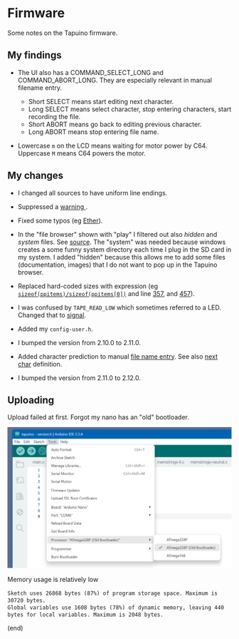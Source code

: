 # Firmware

Some notes on the Tapuino firmware.


## My findings

- The UI also has a COMMAND_SELECT_LONG and COMMAND_ABORT_LONG.
  They are especially relevant in manual filename entry.
  
  - Short SELECT means start editing next character.
  - Long SELECT means select character, stop entering characters, start recording the file.
  - Short ABORT means go back to editing previous character.
  - Long ABORT means stop entering file name.

- Lowercase `m` on the LCD means waiting for motor power by C64.
  Uppercase `M` means C64 powers the motor.



## My changes

- I changed all sources to have uniform line endings.

- Suppressed a [warning ](https://github.com/maarten-pennings/Tapuino/blob/main/firmware/tapuino/ccsbcs_avr.c#L9).

- Fixed some typos (eg [Ether](https://github.com/maarten-pennings/Tapuino/blob/main/firmware/tapuino/config.h#L9)).

- In the "file browser" shown with "play" I filtered out also _hidden_ and _system_ files.
  See [source](https://github.com/maarten-pennings/Tapuino/blob/main/firmware/tapuino/fileutils.c#L8).
  The "system" was needed because windows creates a some funny system directory each time I plug in the SD card in my system.
  I added  "hidden" because this allows me to add some files (documentation, images) that I do not want to pop up in the Tapuino browser.

- Replaced hard-coded sizes with expression (eg [`sizeof(ppitems)/sizeof(ppitems[0])`](https://github.com/maarten-pennings/Tapuino/blob/main/firmware/tapuino/menu.c#L266)
  and line [357](https://github.com/maarten-pennings/Tapuino/blob/main/firmware/tapuino/menu.c#L367), and 
  [457](https://github.com/maarten-pennings/Tapuino/blob/main/firmware/tapuino/menu.c#L457)).

- I was confused by `TAPE_READ_LOW` which sometimes referred to a LED. Changed that to [signal](https://github.com/maarten-pennings/Tapuino/blob/main/firmware/tapuino/tapuino.c#L453).

- Added my `config-user.h`.

- I bumped the version from 2.10.0 to 2.11.0.

- Added character prediction to manual [file name entry](https://github.com/maarten-pennings/Tapuino/blob/main/firmware/tapuino/menu.c#L178).
  See also [next char](https://github.com/maarten-pennings/Tapuino/blob/main/firmware/tapuino/memstrings-neutral.c#L7) definition.
  
- I bumped the version from 2.11.0 to 2.12.0.


## Uploading

Upload failed at first. Forgot my nano has an "old" bootloader.

![bootloader](bootloader.png)


Memory usage is relatively low

```
Sketch uses 26868 bytes (87%) of program storage space. Maximum is 30720 bytes.
Global variables use 1608 bytes (78%) of dynamic memory, leaving 440 bytes for local variables. Maximum is 2048 bytes.
```


(end)